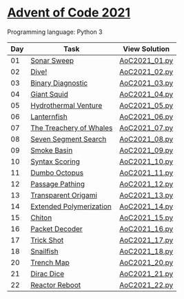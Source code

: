 # [Advent of Code 2021](https://adventofcode.com/2021/about)

Programming language: Python 3

| Day | Task                                                                      | View Solution                   |
| --- | ------------------------------------------------------------------------- | ------------------------------- |
| 01  | [Sonar Sweep](https://adventofcode.com/2021/day/1)                        | [AoC2021_01.py](/AoC2021_01.py) |
| 02  | [Dive!](https://adventofcode.com/2021/day/2)                              | [AoC2021_02.py](/AoC2021_02.py) |
| 03  | [Binary Diagnostic](https://adventofcode.com/2021/day/3)                  | [AoC2021_03.py](/AoC2021_03.py) |
| 04  | [Giant Squid](https://adventofcode.com/2021/day/4)                        | [AoC2021_04.py](/AoC2021_04.py) |
| 05  | [Hydrothermal Venture](https://adventofcode.com/2021/day/5)               | [AoC2021_05.py](/AoC2021_05.py) |
| 06  | [Lanternfish](https://adventofcode.com/2021/day/6)                        | [AoC2021_06.py](/AoC2021_06.py) |
| 07  | [The Treachery of Whales](https://adventofcode.com/2021/day/7)            | [AoC2021_07.py](/AoC2021_07.py) |
| 08  | [Seven Segment Search](https://adventofcode.com/2021/day/8)               | [AoC2021_08.py](/AoC2021_08.py) |
| 09  | [Smoke Basin](https://adventofcode.com/2021/day/9)                        | [AoC2021_09.py](/AoC2021_09.py) |
| 10  | [Syntax Scoring](https://adventofcode.com/2021/day/10)                    | [AoC2021_10.py](/AoC2021_10.py) |
| 11  | [Dumbo Octopus](https://adventofcode.com/2021/day/11)                     | [AoC2021_11.py](/AoC2021_11.py) |
| 12  | [Passage Pathing](https://adventofcode.com/2021/day/12)                   | [AoC2021_12.py](/AoC2021_12.py) |
| 13  | [Transparent Origami](https://adventofcode.com/2021/day/13)               | [AoC2021_13.py](/AoC2021_13.py) |
| 14  | [Extended Polymerization](https://adventofcode.com/2021/day/14)           | [AoC2021_14.py](/AoC2021_14.py) |
| 15  | [Chiton](https://adventofcode.com/2021/day/15)                            | [AoC2021_15.py](/AoC2021_15.py) |
| 16  | [Packet Decoder](https://adventofcode.com/2021/day/16)                    | [AoC2021_16.py](/AoC2021_16.py) |
| 17  | [Trick Shot](https://adventofcode.com/2021/day/17)                        | [AoC2021_17.py](/AoC2021_17.py) |
| 18  | [Snailfish](https://adventofcode.com/2021/day/18)                         | [AoC2021_18.py](/AoC2021_18.py) |
| 20  | [Trench Map](https://adventofcode.com/2021/day/20)                        | [AoC2021_20.py](/AoC2021_20.py) |
| 21  | [Dirac Dice](https://adventofcode.com/2021/day/21)                        | [AoC2021_21.py](/AoC2021_21.py) |
| 22  | [Reactor Reboot](https://adventofcode.com/2021/day/22)                    | [AoC2021_22.py](/AoC2021_22.py) |